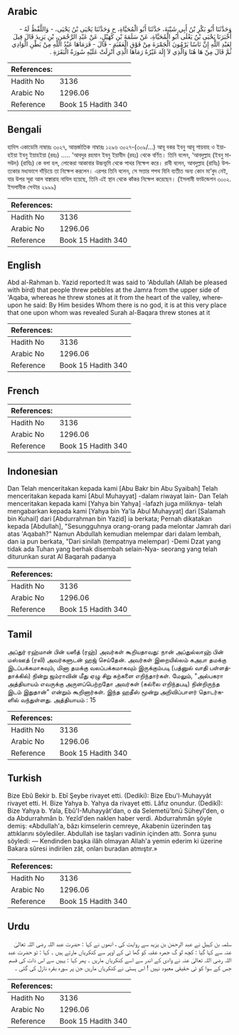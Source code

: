 ## Arabic


<div dir="rtl" lang="ar" style={{fontSize:'larger',backgroundColor:'#f8f9fa',padding:20}}>
وَحَدَّثَنَا أَبُو بَكْرِ بْنُ أَبِي شَيْبَةَ، حَدَّثَنَا أَبُو الْمُحَيَّاةِ، ح وَحَدَّثَنَا يَحْيَى بْنُ يَحْيَى، - وَاللَّفْظُ لَهُ - أَخْبَرَنَا يَحْيَى بْنُ يَعْلَى أَبُو الْمُحَيَّاةِ، عَنْ سَلَمَةَ بْنِ كُهَيْلٍ، عَنْ عَبْدِ الرَّحْمَنِ، بْنِ يَزِيدَ قَالَ قِيلَ لِعَبْدِ اللَّهِ إِنَّ نَاسًا يَرْمُونَ الْجَمْرَةَ مِنْ فَوْقِ الْعَقَبَةِ - قَالَ - فَرَمَاهَا عَبْدُ اللَّهِ مِنْ بَطْنِ الْوَادِي ثُمَّ قَالَ مِنْ هَا هُنَا وَالَّذِي لاَ إِلَهَ غَيْرُهُ رَمَاهَا الَّذِي أُنْزِلَتْ عَلَيْهِ سُورَةُ الْبَقَرَةِ ‏.‏
</div>
<div style={{backgroundColor:'#f8f9fa',padding:20, marginBottom: 10}}><table> <thead> <tr> <th>References:</th> <th></th> </tr> </thead> <tbody><tr><td>Hadith No</td><td>3136</td></tr><tr><td>Arabic No</td><td>1296.06</td></tr><tr><td>Reference</td><td>Book 15 Hadith 340</td></tr></tbody></table></div>

## Bengali


<div dir="ltr" lang="bn" style={{fontSize:'larger',backgroundColor:'#f8f9fa',padding:20}}>
হাদিস একাডেমি নাম্বারঃ ৩০২৭, আন্তর্জাতিক নাম্বারঃ ১২৯৬ ৩০২৭-(৩০৯/...) আবূ বকর ইবনু আবূ শায়বাহ ও ইয়াহইয়া ইবনু ইয়াহইয়া (রহঃ) ..... 'আবদুর রহমান ইবনু ইয়াযীদ (রহঃ) থেকে বর্ণিত। তিনি বলেন, ‘আবদুল্লাহ (ইবনু মাসউদ) (রাযিঃ) কে বলা হল, লোকেরা আকাবার উচ্চভূমি থেকে পাথর নিক্ষেপ করে। রাবী বলেন, আবদুল্লাহ (রাযিঃ) উপত্যকার মধ্যভাগে দাঁড়িয়ে তা নিক্ষেপ করলেন। এরপর তিনি বলেন, সে সত্তার শপথ যিনি ব্যতীত অন্য কোন মা’বুদ নেই, যার উপর সূরা আল বাক্বারাহ নাযিল হয়েছে, তিনি এই স্থান থেকে কাঁকর নিক্ষেপ করেছেন। (ইসলামী ফাউন্ডেশন ৩০০২. ইসলামীক সেন্টার ২৯৯৯)
</div>
<div style={{backgroundColor:'#f8f9fa',padding:20, marginBottom: 10}}><table> <thead> <tr> <th>References:</th> <th></th> </tr> </thead> <tbody><tr><td>Hadith No</td><td>3136</td></tr><tr><td>Arabic No</td><td>1296.06</td></tr><tr><td>Reference</td><td>Book 15 Hadith 340</td></tr></tbody></table></div>

## English


<div dir="ltr" lang="en" style={{fontSize:'larger',backgroundColor:'#f8f9fa',padding:20}}>
Abd al-Rahman b. Yazid reported:It was said to 'Abdullah (Allah be pleased with bird) that people threw pebbles at the Jamra from the upper side of 'Aqaba, whereas he threw stones at it from the heart of the valley, whereupon he said: By Him besides Whom there is no god, it is at this very place that one upon whom was revealed Surah al-Baqara threw stones at it
</div>
<div style={{backgroundColor:'#f8f9fa',padding:20, marginBottom: 10}}><table> <thead> <tr> <th>References:</th> <th></th> </tr> </thead> <tbody><tr><td>Hadith No</td><td>3136</td></tr><tr><td>Arabic No</td><td>1296.06</td></tr><tr><td>Reference</td><td>Book 15 Hadith 340</td></tr></tbody></table></div>

## French


<div dir="ltr" lang="fr" style={{fontSize:'larger',backgroundColor:'#f8f9fa',padding:20}}>

</div>
<div style={{backgroundColor:'#f8f9fa',padding:20, marginBottom: 10}}><table> <thead> <tr> <th>References:</th> <th></th> </tr> </thead> <tbody><tr><td>Hadith No</td><td>3136</td></tr><tr><td>Arabic No</td><td>1296.06</td></tr><tr><td>Reference</td><td>Book 15 Hadith 340</td></tr></tbody></table></div>

## Indonesian


<div dir="ltr" lang="id" style={{fontSize:'larger',backgroundColor:'#f8f9fa',padding:20}}>
Dan Telah menceritakan kepada kami [Abu Bakr bin Abu Syaibah] Telah menceritakan kepada kami [Abul Muhayyat] -dalam riwayat lain- Dan Telah menceritakan kepada kami [Yahya bin Yahya] -lafazh juga miliknya- telah mengabarkan kepada kami [Yahya bin Ya'la Abul Muhayyat] dari [Salamah bin Kuhail] dari [Abdurrahman bin Yazid] ia berkata; Pernah dikatakan kepada [Abdullah], "Sesungguhnya orang-orang pada melontar Jamrah dari atas 'Aqabah?" Namun Abdullah kemudian melempar dari dalam lembah, dan ia pun berkata, "Dari sinilah (tempatnya melempar) -Demi Dzat yang tidak ada Tuhan yang berhak disembah selain-Nya- seorang yang telah diturunkan surat Al Baqarah padanya
</div>
<div style={{backgroundColor:'#f8f9fa',padding:20, marginBottom: 10}}><table> <thead> <tr> <th>References:</th> <th></th> </tr> </thead> <tbody><tr><td>Hadith No</td><td>3136</td></tr><tr><td>Arabic No</td><td>1296.06</td></tr><tr><td>Reference</td><td>Book 15 Hadith 340</td></tr></tbody></table></div>

## Tamil


<div dir="ltr" lang="ta" style={{fontSize:'larger',backgroundColor:'#f8f9fa',padding:20}}>
அப்துர் ரஹ்மான் பின் யஸீத் (ரஹ்) அவர்கள் கூறியதாவது: நான் அப்துல்லாஹ் பின் மஸ்ஊத் (ரலி) அவர்களுடன் ஹஜ் செய்தேன். அவர்கள் இறையில்லம் கஅபா தமக்கு இடப்பக்கமாகவும், மினா தமக்கு வலப்பக்கமாகவும் இருக்கும்படி (பத்னுல் வாதி பள்ளத்தாக்கில்) நின்று ஜம்ராவின் மீது ஏழு சிறு கற்களை எறிந்தார்கள். மேலும், "அல்பகரா அத்தியாயம் எவருக்கு அருளப்பெற்றதோ அவர்கள் (கல்லை எறிந்தபடி) நின்றிருந்த இடம் இதுதான்" என்றும் கூறினார்கள். இந்த ஹதீஸ் மூன்று அறிவிப்பாளர் தொடர்களில் வந்துள்ளது. அத்தியாயம் : 15
</div>
<div style={{backgroundColor:'#f8f9fa',padding:20, marginBottom: 10}}><table> <thead> <tr> <th>References:</th> <th></th> </tr> </thead> <tbody><tr><td>Hadith No</td><td>3136</td></tr><tr><td>Arabic No</td><td>1296.06</td></tr><tr><td>Reference</td><td>Book 15 Hadith 340</td></tr></tbody></table></div>

## Turkish


<div dir="ltr" lang="tr" style={{fontSize:'larger',backgroundColor:'#f8f9fa',padding:20}}>
Bize Ebû Bekir b. Ebî Şeybe rivayet etti. (Dediki): Bize Ebu'l-Muhayyât rivayet etti. H. Bize Yahya b. Yahya da rivayet etti. Lâfız onundur. (Dedikî): Bize Yahya b. Yala, Ebû'I-Muhayyât'dan, o da Selemetü'bnü Süheyl'den, o da Abdurrahmân b. Yezîd'den naklen haber verdi. Abdurrahmân şöyle demiş: «Abdullah'a, bâzı kimselerin cemreye, Akabenin üzerinden taş attıklarını söylediler. Abdullah ise taşları vadinin içinden attı. Sonra şunu söyledi: — Kendinden başka ilâh olmayan Allah'a yemin ederim ki üzerine Bakara sûresi indirilen zât, onları buradan atmıştır.»
</div>
<div style={{backgroundColor:'#f8f9fa',padding:20, marginBottom: 10}}><table> <thead> <tr> <th>References:</th> <th></th> </tr> </thead> <tbody><tr><td>Hadith No</td><td>3136</td></tr><tr><td>Arabic No</td><td>1296.06</td></tr><tr><td>Reference</td><td>Book 15 Hadith 340</td></tr></tbody></table></div>

## Urdu


<div dir="rtl" lang="ur" style={{fontSize:'larger',backgroundColor:'#f8f9fa',padding:20}}>
سلمہ بن کہیل نے عبد الرحمٰن بن یزید سے روایت کی ، انھوں نے کہا : حضرت عبد اللہ رضی اللہ تعالیٰ عنہ سے کہا گیا : کچھ لو گ جمرہ عقبہ کو گھا ٹی کے اوپر سے کنکریاں مارتے ہیں ۔ کہا : تو حضرت عبد اللہ رضی اللہ تعالیٰ عنہ نے وادی کے اندر سے اسے کنکریاں ماریں ۔ پھر کہا : یہیں سے اس ذات کی قسم جس کے سوا کو ئی حقیقی معبود نہیں ! اس ہستی نے کنکریاں ماریں جن پر سورہ بقرہ نازل کی گئی ۔
</div>
<div style={{backgroundColor:'#f8f9fa',padding:20, marginBottom: 10}}><table> <thead> <tr> <th>References:</th> <th></th> </tr> </thead> <tbody><tr><td>Hadith No</td><td>3136</td></tr><tr><td>Arabic No</td><td>1296.06</td></tr><tr><td>Reference</td><td>Book 15 Hadith 340</td></tr></tbody></table></div>